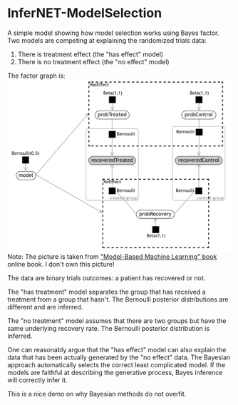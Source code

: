 # InferNET-ModelSelection
A simple model showing how model selection works using Bayes factor. Two models are competing at explaining the randomized trials data:
1. There is treatment effect (the "has effect" model)
2. There is no treatment effect (the "no effect" model)

The factor graph is:
![Graphical Model](https://github.com/usptact/InferNET-ModelSelection/blob/master/graphical_model.png)
Note: The picture is taken from ["Model-Based Machine Learning" book](http://www.mbmlbook.com/Asthma_Modelling_with_gates.html) online book. I don't own this picture!

The data are binary trials outcomes: a patient has recovered or not.

The "has treatment" model separates the group that has received a treatment from a group that hasn't. The Bernoulli posterior distributions are different and are inferred.

The "no treatment" model assumes that there are two groups but have the same underlying recovery rate. The Bernoulli posterior distribution is inferred.

One can reasonably argue that the "has effect" model can also explain the data that has been actually generated by the "no effect" data. The Bayesian approach automatically selects the correct least complicated model. If the models are faithful at describing the generative process, Bayes inference will correctly infer it.

This is a nice demo on why Bayesian methods do not overfit.
